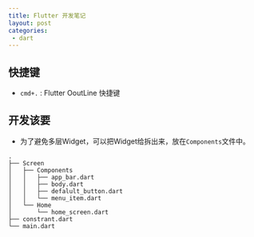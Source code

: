 ```yaml
---
title: Flutter 开发笔记
layout: post
categories:
 - dart
---
```


## 快捷键
* `cmd+.` : Flutter OoutLine 快捷键

## 开发该要
* 为了避免多层Widget，可以把Widget给拆出来，放在`Components`文件中。

```
.
├── Screen
│   ├── Components
│   │   ├── app_bar.dart
│   │   ├── body.dart
│   │   ├── defalult_button.dart
│   │   └── menu_item.dart
│   └── Home
│       └── home_screen.dart
├── constrant.dart
└── main.dart
```